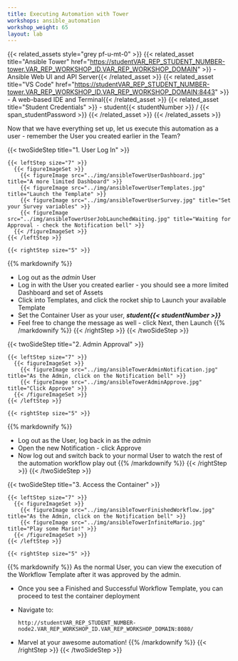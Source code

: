 ```yaml
---
title: Executing Automation with Tower
workshops: ansible_automation
workshop_weight: 65
layout: lab
---
```


{{< related_assets style="grey pf-u-mt-0" >}}
  {{< related_asset title="Ansible Tower" href="https://studentVAR_REP_STUDENT_NUMBER-tower.VAR_REP_WORKSHOP_ID.VAR_REP_WORKSHOP_DOMAIN" >}} - Ansible Web UI and API Server{{< /related_asset >}}
  {{< related_asset title="VS Code" href="https://studentVAR_REP_STUDENT_NUMBER-tower.VAR_REP_WORKSHOP_ID.VAR_REP_WORKSHOP_DOMAIN:8443" >}} - A web-based IDE and Terminal{{< /related_asset >}}
  {{< related_asset title="Student Credentials" >}} - student{{< studentNumber >}} / {{< span_studentPassword >}} {{< /related_asset >}}
{{< /related_assets >}}

Now that we have everything set up, let us execute this automation as a user - remember the User you created earlier in the Team?

{{< twoSideStep title="1. User Log In" >}}
    
    {{< leftStep size="7" >}}
      {{< figureImageSet >}}
        {{< figureImage src="../img/ansibleTowerUserDashboard.jpg" title="A more limited Dashboard" >}}
        {{< figureImage src="../img/ansibleTowerUserTemplates.jpg" title="Launch the Template" >}}
        {{< figureImage src="../img/ansibleTowerUserSurvey.jpg" title="Set your Survey variables" >}}
        {{< figureImage src="../img/ansibleTowerUserJobLaunchedWaiting.jpg" title="Waiting for Approval - check the Notification bell" >}}
      {{< /figureImageSet >}}
    {{< /leftStep >}}

    {{< rightStep size="5" >}}

{{% markdownify %}}
- Log out as the *admin* User
- Log in with the User you created earlier - you should see a more limited Dashboard and set of Assets
- Click into Templates, and click the rocket ship to Launch your available Template
- Set the Container User as your user, ***student{{< studentNumber >}}***
- Feel free to change the message as well - click Next, then Launch
{{% /markdownify %}}
    {{< /rightStep >}}
{{< /twoSideStep >}}


{{< twoSideStep title="2. Admin Approval" >}}
    
    {{< leftStep size="7" >}}
      {{< figureImageSet >}}
        {{< figureImage src="../img/ansibleTowerAdminNotification.jpg" title="As the Admin, click on the Notification bell" >}}
        {{< figureImage src="../img/ansibleTowerAdminApprove.jpg" title="Click Approve" >}}
      {{< /figureImageSet >}}
    {{< /leftStep >}}

    {{< rightStep size="5" >}}

{{% markdownify %}}
- Log out as the User, log back in as the *admin*
- Open the new Notification - click Approve
- Now log out and switch back to your normal User to watch the rest of the automation workflow play out
{{% /markdownify %}}
    {{< /rightStep >}}
{{< /twoSideStep >}}


{{< twoSideStep title="3. Access the Container" >}}
    
    {{< leftStep size="7" >}}
      {{< figureImageSet >}}
        {{< figureImage src="../img/ansibleTowerFinishedWorkflow.jpg" title="As the Admin, click on the Notification bell" >}}
        {{< figureImage src="../img/ansibleTowerInfiniteMario.jpg" title="Play some Mario!" >}}
      {{< /figureImageSet >}}
    {{< /leftStep >}}

    {{< rightStep size="5" >}}

{{% markdownify %}}
As the normal User, you can view the execution of the Workflow Template after it was approved by the admin.

- Once you see a Finished and Successful Workflow Template, you can proceed to test the container deployment
- Navigate to:

  `http://studentVAR_REP_STUDENT_NUMBER-node2.VAR_REP_WORKSHOP_ID.VAR_REP_WORKSHOP_DOMAIN:8080/`

- Marvel at your awesome automation!
{{% /markdownify %}}
    {{< /rightStep >}}
{{< /twoSideStep >}}

